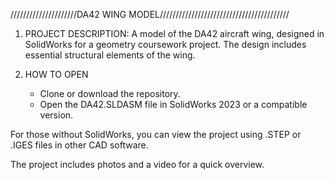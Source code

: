 /////////////////////DA42 WING MODEL/////////////////////////////////////////


1. PROJECT DESCRIPTION:
A model of the DA42 aircraft wing, designed in SolidWorks for a geometry coursework project. The design includes essential structural elements of the wing.

2. HOW TO OPEN
    - Clone or download the repository.
    - Open the DA42.SLDASM file in SolidWorks 2023 or a compatible version.

For those without SolidWorks, you can view the project using .STEP or .IGES files in other CAD software.


The project includes photos and a video for a quick overview.
